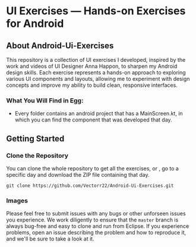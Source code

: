 # UI Exercises &mdash; Hands-on Exercises for Android


## About Android-Ui-Exercises

This repository is a collection of UI exercises I developed, inspired by the work and videos of UI Designer Anna Happon, to sharpen my Android design skills. Each exercise represents a hands-on approach to exploring various UI components and layouts, allowing me to experiment with design concepts and improve my ability to build clean, responsive interfaces.
 

### What You Will Find in Egg:
- Every folder contains an android project that has a MainScreen.kt, in which you can find the component that was developed that day.

## Getting Started

### Clone the Repository

You can clone the whole repository to get all the exercises, or , go to a specific day and download the ZIP file containing that day.

```
git clone https://github.com/Vectorr22/Android-Ui-Exercises.git
```


### Images





Please feel free to submit issues with any bugs or other unforseen issues you experience. We work diligently to ensure that the ```master``` branch is always bug-free and easy to clone and run from Eclipse. If you experience problems, open an issue describing the problem and how to reproduce it, and we'll be sure to take a look at it.
